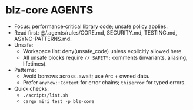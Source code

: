 # blz-core AGENTS

- Focus: performance‑critical library code; unsafe policy applies.
- Read first: @/.agents/rules/CORE.md, SECURITY.md, TESTING.md, ASYNC-PATTERNS.md.
- Unsafe:
  - Workspace lint: deny(unsafe_code) unless explicitly allowed here.
  - All unsafe blocks require `// SAFETY:` comments (invariants, aliasing, lifetimes).
- Patterns:
  - Avoid borrows across .await; use Arc + owned data.
  - Prefer `anyhow::Context` for error chains; `thiserror` for typed errors.
- Quick checks:
  - `./scripts/lint.sh`
  - `cargo miri test -p blz-core`

